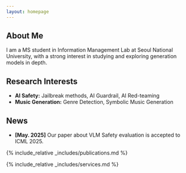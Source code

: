 ```yaml
---
layout: homepage
---
```


## About Me

I am a MS student in Information Management Lab at Seoul National University, with a strong interest in studying and exploring generation models in depth.

## Research Interests

- **AI Safety:** Jailbreak methods, AI Guardrail, AI Red-teaming
- **Music Generation:** Genre Detection, Symbolic Music Generation

## News

- **[May. 2025]** Our paper about VLM Safety evaluation is accepted to ICML 2025.

{% include_relative _includes/publications.md %}

{% include_relative _includes/services.md %}



